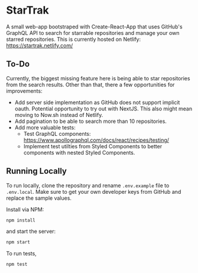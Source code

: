 # StarTrak

A small web-app bootstraped with Create-React-App that uses GitHub's GraphQL API to search for starrable repositories and manage your own starred repositories. This is currently hosted on Netlify: https://startrak.netlify.com/

## To-Do

Currently, the biggest missing feature here is being able to star repositories from the search results. Other than that, there a few opportunities for improvements:

- Add server side implementation as GitHub does not support implicit oauth. Potential opportunity to try out with NextJS. This also might mean moving to Now.sh instead of Netlify.
- Add pagination to be able to search more than 10 repositories.
- Add more valuable tests:
  - Test GraphQL components: https://www.apollographql.com/docs/react/recipes/testing/
  - Implement test utilties from Styled Components to better components with nested Styled Components.

## Running Locally

To run locally, clone the repository and rename `.env.example` file to `.env.local`. Make sure to get your own developer keys from GitHub and replace the sample values.

Install via NPM:

```bash
npm install
```

and start the server:

```bash
npm start
```

To run tests,

```bash
npm test
```

